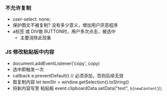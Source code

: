 ### 不允许复制
+ user-select: none;
+ 保护图文不被复制? 没有多少意义，增加用户厌恶程序
+ a标签 或 DIV做 BUTTON时，用户多次点击，被选中
    + 主要消除此现象
    
### JS 修改粘贴板中内容
+ document.addEventListener('copy', copy)
+ 选中即触发一次
+ callback e.preventDefault() // 必须添加，否则后续无效
+ 取复制内容 let temStr = window.getSelection().toString()
+ 将新内容写至 粘贴板 event.clipboardData.setData("text", `${newContent}`);